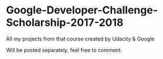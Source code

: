 # Google-Developer-Challenge-Scholarship-2017-2018
All my projects from that course created by Udacity & Google

Will be posted separately, feel free to comment.
